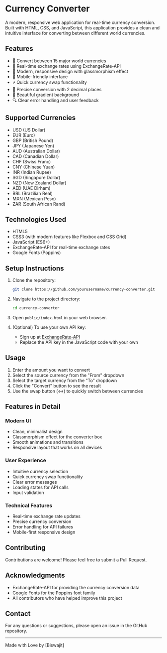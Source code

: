# Currency Converter

A modern, responsive web application for real-time currency conversion. Built with HTML, CSS, and JavaScript, this application provides a clean and intuitive interface for converting between different world currencies.

## Features

- 💱 Convert between 15 major world currencies
- 🔄 Real-time exchange rates using ExchangeRate-API
- 🎨 Modern, responsive design with glassmorphism effect
- 📱 Mobile-friendly interface
- ⚡ Quick currency swap functionality
- 🎯 Precise conversion with 2 decimal places
- 🌈 Beautiful gradient background
- 🔍 Clear error handling and user feedback

## Supported Currencies

- USD (US Dollar)
- EUR (Euro)
- GBP (British Pound)
- JPY (Japanese Yen)
- AUD (Australian Dollar)
- CAD (Canadian Dollar)
- CHF (Swiss Franc)
- CNY (Chinese Yuan)
- INR (Indian Rupee)
- SGD (Singapore Dollar)
- NZD (New Zealand Dollar)
- AED (UAE Dirham)
- BRL (Brazilian Real)
- MXN (Mexican Peso)
- ZAR (South African Rand)

## Technologies Used

- HTML5
- CSS3 (with modern features like Flexbox and CSS Grid)
- JavaScript (ES6+)
- ExchangeRate-API for real-time exchange rates
- Google Fonts (Poppins)

## Setup Instructions

1. Clone the repository:
   ```bash
   git clone https://github.com/yourusername/currency-converter.git
   ```

2. Navigate to the project directory:
   ```bash
   cd currency-converter
   ```

3. Open `public/index.html` in your web browser.

4. (Optional) To use your own API key:
   - Sign up at [ExchangeRate-API](https://www.exchangerate-api.com/)
   - Replace the API key in the JavaScript code with your own

## Usage

1. Enter the amount you want to convert
2. Select the source currency from the "From" dropdown
3. Select the target currency from the "To" dropdown
4. Click the "Convert" button to see the result
5. Use the swap button (↔️) to quickly switch between currencies

## Features in Detail

### Modern UI
- Clean, minimalist design
- Glassmorphism effect for the converter box
- Smooth animations and transitions
- Responsive layout that works on all devices

### User Experience
- Intuitive currency selection
- Quick currency swap functionality
- Clear error messages
- Loading states for API calls
- Input validation

### Technical Features
- Real-time exchange rate updates
- Precise currency conversion
- Error handling for API failures
- Mobile-first responsive design

## Contributing

Contributions are welcome! Please feel free to submit a Pull Request.


## Acknowledgments

- ExchangeRate-API for providing the currency conversion data
- Google Fonts for the Poppins font family
- All contributors who have helped improve this project

## Contact

For any questions or suggestions, please open an issue in the GitHub repository.

---

Made with Love by [Biswajit] 
